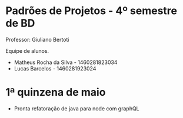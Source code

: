 # Padrões de Projetos - 4º semestre de BD

Professor: Giuliano Bertoti

Equipe de alunos.

- Matheus Rocha da Silva - 1460281823034
- Lucas Barcelos - 1460281923024

# 1ª quinzena de maio

- Pronta refatoração de java para node com graphQL
